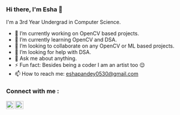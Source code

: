 ### Hi there, I'm Esha 👋

I'm a 3rd Year Undergrad in Computer Science.

- 🔭 I’m currently working on OpenCV based projects.
- 🌱 I’m currently learning OpenCV and DSA.
- 👯 I’m looking to collaborate on any OpenCV or ML based projects.
- 🤔 I’m looking for help with DSA.
- 💬 Ask me about anything.
- ⚡ Fun fact: Besides being a coder I am an artist too 😌
- 📫 How to reach me: eshapandey0530@gmail.com

### Connect with me :

<a href="www.linkedin.com/in/esha-pandey-188a49166"><img align="left" alt="eshapandey0530 | LinkedIn" width="22px" src="https://cdn.jsdelivr.net/npm/simple-icons@v3/icons/linkedin.svg" /></a>

<a href="https://www.instagram.com/esha_pandey/saved/"><img align="left" alt="eshapandey0530 | Instagram" width="22px" src="https://cdn.jsdelivr.net/npm/simple-icons@v3/icons/instagram.svg" /></a>

<br />

